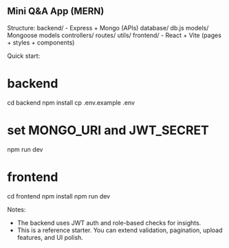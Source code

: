 
Mini Q&A App (MERN)
-------------------
Structure:
  backend/   - Express + Mongo (APIs)
    database/ db.js
    models/   Mongoose models
    controllers/
    routes/
    utils/
  frontend/  - React + Vite (pages + styles + components)

Quick start:
  # backend
  cd backend
  npm install
  cp .env.example .env
  # set MONGO_URI and JWT_SECRET
  npm run dev

  # frontend
  cd frontend
  npm install
  npm run dev

Notes:
  - The backend uses JWT auth and role-based checks for insights.
  - This is a reference starter. You can extend validation, pagination, upload features, and UI polish.
